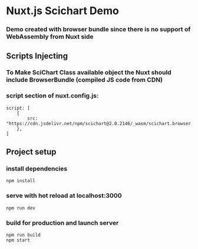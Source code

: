 
# Nuxt.js Scichart Demo

### Demo created with browser bundle since there is no support of WebAssembly from Nuxt side

## Scripts Injecting

### To Make SciChart Class available object the Nuxt should include BrowserBundle (compiled JS code from CDN)
### script section of nuxt.config.js:
```
script: [
    {
        src: "https://cdn.jsdelivr.net/npm/scichart@2.0.2146/_wasm/scichart.browser.js",
    },
]
```

## Project setup
### install dependencies
```
npm install
```

### serve with hot reload at localhost:3000
```
npm run dev
```

### build for production and launch server
```
npm run build
npm start
```
